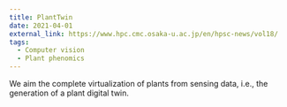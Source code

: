 ```yaml
---
title: PlantTwin
date: 2021-04-01
external_link: https://www.hpc.cmc.osaka-u.ac.jp/en/hpsc-news/vol18/
tags:
  - Computer vision
  - Plant phenomics
---
```


We aim the complete virtualization of plants from sensing data, i.e., the generation of a plant digital twin.

<!--more-->
